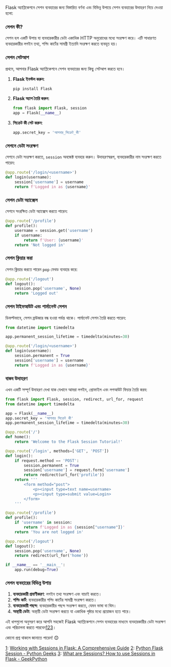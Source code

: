 Flask অ্যাপ্লিকেশনে সেশন ব্যবহারের জন্য বিস্তারিত বর্ণনা এবং বিভিন্ন উপায়ে সেশন ব্যবহারের উদাহরণ নিচে দেওয়া হলো:

### সেশন কী?
সেশন হল একটি উপায় যা ব্যবহারকারীর ডেটা একাধিক HTTP অনুরোধের মধ্যে সংরক্ষণ করে। এটি সাধারণত ব্যবহারকারীর লগইন তথ্য, শপিং কার্টের সামগ্রী ইত্যাদি সংরক্ষণ করতে ব্যবহৃত হয়।

### সেশন সেটআপ
প্রথমে, আপনার Flask অ্যাপ্লিকেশনে সেশন ব্যবহারের জন্য কিছু সেটআপ করতে হবে।

1. **Flask ইনস্টল করুন**:
   ```bash
   pip install Flask
   ```

2. **Flask অ্যাপ তৈরি করুন**:
   ```python
   from flask import Flask, session
   app = Flask(__name__)
   ```

3. **সিক্রেট কী সেট করুন**:
   ```python
   app.secret_key = 'আপনার_সিক্রেট_কী'
   ```

### সেশনে ডেটা সংরক্ষণ
সেশনে ডেটা সংরক্ষণ করতে, `session` অবজেক্ট ব্যবহার করুন। উদাহরণস্বরূপ, ব্যবহারকারীর নাম সংরক্ষণ করতে পারেন:
```python
@app.route('/login/<username>')
def login(username):
    session['username'] = username
    return f'Logged in as {username}'
```

### সেশন ডেটা অ্যাক্সেস
সেশনে সংরক্ষিত ডেটা অ্যাক্সেস করতে পারেন:
```python
@app.route('/profile')
def profile():
    username = session.get('username')
    if username:
        return f'User: {username}'
    return 'Not logged in'
```

### সেশন ক্লিয়ার করা
সেশন ক্লিয়ার করতে পারেন `pop` মেথড ব্যবহার করে:
```python
@app.route('/logout')
def logout():
    session.pop('username', None)
    return 'Logged out'
```

### সেশন টাইমআউট এবং পার্মানেন্ট সেশন
ডিফল্টভাবে, সেশন ব্রাউজার বন্ধ হওয়া পর্যন্ত থাকে। পার্মানেন্ট সেশন তৈরি করতে পারেন:
```python
from datetime import timedelta

app.permanent_session_lifetime = timedelta(minutes=30)

@app.route('/login/<username>')
def login(username):
    session.permanent = True
    session['username'] = username
    return f'Logged in as {username}'
```

### বাস্তব উদাহরণ
এখন একটি সম্পূর্ণ উদাহরণ দেখা যাক যেখানে আমরা লগইন, প্রোফাইল এবং লগআউট ফিচার তৈরি করব:

```python
from flask import Flask, session, redirect, url_for, request
from datetime import timedelta

app = Flask(__name__)
app.secret_key = 'আপনার_সিক্রেট_কী'
app.permanent_session_lifetime = timedelta(minutes=30)

@app.route('/')
def home():
    return 'Welcome to the Flask Session Tutorial!'

@app.route('/login', methods=['GET', 'POST'])
def login():
    if request.method == 'POST':
        session.permanent = True
        session['username'] = request.form['username']
        return redirect(url_for('profile'))
    return '''
        <form method="post">
            <p><input type=text name=username>
            <p><input type=submit value=Login>
        </form>
    '''

@app.route('/profile')
def profile():
    if 'username' in session:
        return f'Logged in as {session["username"]}'
    return 'You are not logged in'

@app.route('/logout')
def logout():
    session.pop('username', None)
    return redirect(url_for('home'))

if __name__ == '__main__':
    app.run(debug=True)
```

### সেশন ব্যবহারের বিভিন্ন উপায়
1. **ব্যবহারকারী প্রমাণীকরণ**: লগইন তথ্য সংরক্ষণ এবং যাচাই করতে।
2. **শপিং কার্ট**: ব্যবহারকারীর শপিং কার্টের সামগ্রী সংরক্ষণ করতে।
3. **ব্যবহারকারী পছন্দ**: ব্যবহারকারীর পছন্দ সংরক্ষণ করতে, যেমন ভাষা বা থিম।
4. **অস্থায়ী ডেটা**: অস্থায়ী ডেটা সংরক্ষণ করতে যা একাধিক পৃষ্ঠার মধ্যে প্রয়োজন হতে পারে।

এই ধাপগুলো অনুসরণ করে আপনি সহজেই Flask অ্যাপ্লিকেশনে সেশন ব্যবহারের মাধ্যমে ব্যবহারকারীর ডেটা সংরক্ষণ এবং পরিচালনা করতে পারবেন[1](https://dev.to/fullstackstorm/working-with-sessions-in-flask-a-comprehensive-guide-525k)[2](https://pythongeeks.org/flask-session/)[3](https://geekpython.in/how-to-use-sessions-in-flask)।

কোনো প্রশ্ন থাকলে জানাতে পারেন! 😊

[1](https://dev.to/fullstackstorm/working-with-sessions-in-flask-a-comprehensive-guide-525k): [Working with Sessions in Flask: A Comprehensive Guide](https://dev.to/fullstackstorm/working-with-sessions-in-flask-a-comprehensive-guide-525k)
[2](https://pythongeeks.org/flask-session/): [Python Flask Session - Python Geeks](https://pythongeeks.org/flask-session/)
[3](https://geekpython.in/how-to-use-sessions-in-flask): [What are Sessions? How to use Sessions in Flask - GeekPython](https://geekpython.in/how-to-use-sessions-in-flask)

